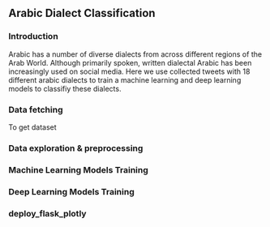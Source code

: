 ## Arabic Dialect Classification

### Introduction
Arabic has a number of diverse dialects from across different regions of the Arab World. Although primarily spoken, written dialectal Arabic has been increasingly used on social media. Here we use collected tweets with 18 different arabic dialects to train a machine learning and deep learning models to classifiy these dialects.


### Data fetching 
To get dataset 



### Data exploration & preprocessing



### Machine Learning Models Training




### Deep Learning Models Training




### deploy_flask_plotly
